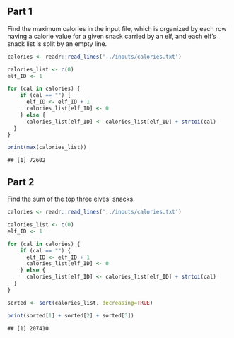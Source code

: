 ## Part 1

Find the maximum calories in the input file, which is organized by each
row having a calorie value for a given snack carried by an elf, and each
elf’s snack list is split by an empty line.

``` r
calories <- readr::read_lines('../inputs/calories.txt')

calories_list <- c(0)
elf_ID <- 1

for (cal in calories) {
    if (cal == "") {
      elf_ID <- elf_ID + 1
      calories_list[elf_ID] <- 0
    } else {
      calories_list[elf_ID] <- calories_list[elf_ID] + strtoi(cal)
  }
}

print(max(calories_list))
```

    ## [1] 72602

## Part 2

Find the sum of the top three elves’ snacks.

``` r
calories <- readr::read_lines('../inputs/calories.txt')

calories_list <- c(0)
elf_ID <- 1

for (cal in calories) {
    if (cal == "") {
      elf_ID <- elf_ID + 1
      calories_list[elf_ID] <- 0
    } else {
      calories_list[elf_ID] <- calories_list[elf_ID] + strtoi(cal)
  }
}

sorted <- sort(calories_list, decreasing=TRUE)

print(sorted[1] + sorted[2] + sorted[3])
```

    ## [1] 207410
